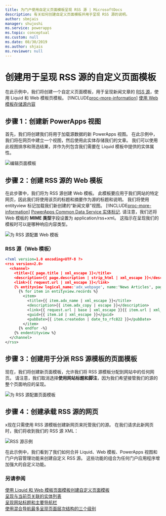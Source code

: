 ```yaml
---
title: 为门户使用自定义页面模板呈现 RSS 源 | MicrosoftDocs
description: 有关如何创建自定义页面模板并用于呈现 RSS 源的说明。
author: sbmjais
manager: shujoshi
ms.service: powerapps
ms.topic: conceptual
ms.custom: null
ms.date: 08/30/2019
ms.author: shjais
ms.reviewer: null
---
```


# <a name="create-a-custom-page-template-to-render-an-rss-feed"></a>创建用于呈现 RSS 源的自定义页面模板
在此示例中，我们将创建一个自定义页面模板，用于呈现新闻文章的 [RSS 源](http://en.wikipedia.org/wiki/RSS)，使用 Liquid 和 Web 模板页模板。 [!INCLUDE[proc-more-information](../../../includes/proc-more-information.md)] [使用 Web 模板存储源内容](store-content-web-templates.md)  

## <a name="step-1-create-a-new-powerapps-view"></a>步骤 1：创建新 PowerApps 视图

首先，我们将创建我们将用于加载源数据的新 PowerApps 视图。 在此示例中，我们将在网页中建立一个视图，然后使用此实体存储我们的文章。 我们可以使用此视图排序和筛选结果，并作为列包含我们需要在 Liquid 模板中提供的实体属性。

![编辑页面模板](../media/edit-page-template.png "编辑页面模板")  

## <a name="step-2-create-a-web-template-for-rss-feed"></a>步骤 2：创建 RSS 源的 Web 模板

在此步骤中，我们将为 RSS 源创建 Web 模板。 此模板要应用于我们网站的特定网页，因此我们将使用该页的标题和摘要作为源的标题和说明。 我们将使用 entityview 标记加载我们新创建的“新闻文章”视图。 [!INCLUDE[proc-more-information](../../../includes/proc-more-information.md)] [PowerApps Common Data Service 实体标记](portals-entity-tags.md). 请注意，我们还将 Web 模板的 **MIME 类型**字段设置为 application/rss+xml。 这指示在呈现我们的模板时可以是哪种响应内容类型。  

![为 RSS 源配置 Web 模板](../media/web-template-rss-feed.png "为 RSS 源配置 Web 模板")  

### <a name="rss-feed-web-template"></a>RSS 源（Web 模板）

```xml
<?xml version=1.0 encoding=UTF-8 ?>
<rss version=2.0>
  <channel>
    <title>{{ page.title | xml_escape }}</title>
    <description>{{ page.description | strip_html | xml_escape }}</description>
    <link>{{ request.url | xml_escape }}</link>
    {% entityview logical_name:'adx_webpage', name:'News Articles', page_size:20 -%}
      {% for item in entityview.records %}
        <item>
          <title>{{ item.adx_name | xml_escape }}</title>
          <description>{{ item.adx_copy | escape }}</description>
          <link>{{ request.url | base | xml_escape }}{{ item.url | xml_escape }}</link>
          <guid>{{ item.id | xml_escape }}</guid>
          <pubDate>{{ item.createdon | date_to_rfc822 }}</pubDate>
        </item>
      {% endfor -%}
    {% endentityview %}
  </channel>
</rss>
```

## <a name="step-3-create-a-page-template-to-assign-rss-feed-template"></a>步骤 3：创建用于分派 RSS 源模板的页面模板

现在，我们将创建新页面模板，允许我们将 RSS 源模板分配到网站中的任何网页。 请注意，我们取消选择**使用网站标题和脚注**，因为我们希望接管我们的源的整个页面响应的呈现。

![为 RSS 源配置页面模板](../media/page-template-rss-feed.png "为 RSS 源配置页面模板")  

## <a name="step-4-create-a-web-page-to-host-rss-feed"></a>步骤 4：创建承载 RSS 源的网页

x现在只需使用 RSS 源模板创建新网页来托管我们的源。 在我们请求此新网页时，我们将收到我们的 RSS 源 XML：

![RSS 源示例](../media/rss-feed-example.png "RSS 源示例")  

在此示例中，我们看到了我们如何合并 Liquid、Web 模板、PowerApps 视图和门户内容管理功能来创建自定义 RSS 源。 这些功能的组合为任何门户应用程序增加强大的自定义功能。

### <a name="see-also"></a>另请参阅

[使用 Liquid 和 Web 模板页面模板创建自定义页面模板](create-custom-template.md)  
[呈现与当前页关联的实体列表](render-entity-list-current-page.md)  
[呈现网站标题和主要导航栏](render-site-header-primary-navigation.md)  
[使用混合导航最多呈现页面层次结构的三个级别](hybrid-navigation-render-page-hierachy.md)  


